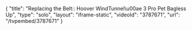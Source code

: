{
    "title": "Replacing the Belt:: Hoover WindTunnel\u00ae 3 Pro Pet Bagless Up",
    "type": "solo",
    "layout": "iframe-static",
    "videoId": "3787671",
    "url": "\/tvpembed\/3787671"
}